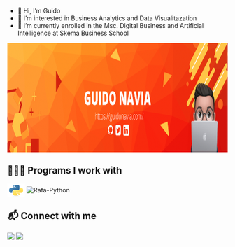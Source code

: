 - 👋 Hi, I’m Guido
- 👀 I’m interested in Business Analytics and Data Visualitazation 
- 🌱 I’m currently enrolled in the Msc. Digital Business and Artificial Intelligence at Skema Business School

<div>
 <img align="center" alt="Rafa-Python" height="250" src="https://github.com/gxxdx/gxxdx/blob/main/Guido_Navia_Banner.PNG">
</div>


## 👨🏽‍💻 Programs I work with
<div>
 <img align="center" alt="Rafa-Python" height="30" width="40" src="https://raw.githubusercontent.com/devicons/devicon/master/icons/python/python-original.svg">
 <img align="center" alt="Rafa-Python" height="30" width="40" src="https://cdn.jsdelivr.net/gh/devicons/devicon/icons/mysql/mysql-original.svg">
</div>
 
## 📬 Connect with me
  
<div> 
  <a href = "mailto:guidonaviagz@gmail.com"><img src="https://img.shields.io/badge/Gmail-D14836?style=for-the-badge&logo=gmail&logoColor=white" target="_blank"></a>
  <a href="https://www.linkedin.com/in/guidon/" target="_blank"><img src="https://img.shields.io/badge/LinkedIn-0077B5?style=for-the-badge&logo=linkedin&logoColor=white" target="_blank"></a> 
  
</div>
          
